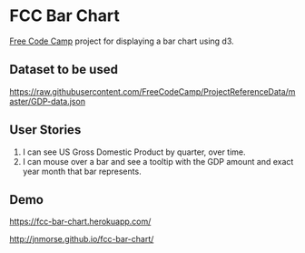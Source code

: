 # FCC Bar Chart

[Free Code Camp](https://www.frecodecamp.com/) project for displaying a bar
chart using d3.

## Dataset to be used

https://raw.githubusercontent.com/FreeCodeCamp/ProjectReferenceData/master/GDP-data.json

## User Stories

1. I can see US Gross Domestic Product by quarter, over time.
2. I can mouse over a bar and see a tooltip with the GDP amount and exact year
   month that bar represents.

## Demo

https://fcc-bar-chart.herokuapp.com/

http://jnmorse.github.io/fcc-bar-chart/
